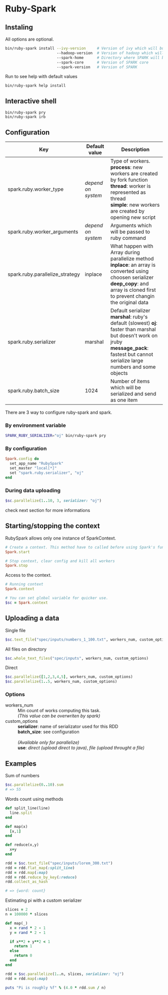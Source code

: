 # Ruby-Spark



## Instaling

All options are optional.

```bash
bin/ruby-spark install --ivy-version     # Version of ivy which will build the SPARK
                       --hadoop-version  # Version of hadoop which will stored with the SPARK
                       --spark-home      # Directory where SPARK will be stored
                       --spark-core      # Version of SPARK core
                       --spark-version   # Version of SPARK
```

Run to see help with default values

```
bin/ruby-spark help install
```



## Interactive shell

```
bin/ruby-spark pry
bin/ruby-spark irb
``` 



## Configuration

<table>
<thead>
  <tr>
    <th>Key</th>
    <th>Default value</th>
    <th>Description</th>
  </tr>
</thead>
<tbody>
  <tr>
    <td>spark.ruby.worker_type</td>
    <td><i>depend on system</i></td>
    <td>
      Type of workers.
      <br>
      <b>process</b>: new workers are created by fork function<br>
      <b>thread</b>: worker is represented as thread<br>
      <b>simple</b>: new workers are created by opening new script
    </td>
  </tr>
  <tr>
    <td>spark.ruby.worker_arguments</td>
    <td><i>depend on system</i></td>
    <td>Arguments which will be passed to ruby command</td>
  </tr>
  <tr>
    <td>spark.ruby.parallelize_strategy</td>
    <td>inplace</td>
    <td>
      What happen with Array during parallelize method
      <br>
      <b>inplace</b>: an array is converted using choosen serializer<br>
      <b>deep_copy</b>: and array is cloned first to prevent changin the original data
    </td>
  </tr>
  <tr>
    <td>spark.ruby.serializer</td>
    <td>marshal</td>
    <td>
      Default serializer
      <br>
      <b>marshal</b>: ruby's default (slowest)
      <b>oj</b>: faster than marshal but doesn't work on jruby<br>
      <b>message_pack</b>: fastest but cannot serialize large numbers and some objects
    </td>
  </tr>
  <tr>
    <td>spark.ruby.batch_size</td>
    <td>1024</td>
    <td>Number of items which will be serialized and send as one item</td>
  </tr>
</tbody>
</table>

There are 3 way to configure ruby-spark and spark.


### By environment variable

```bash
SPARK_RUBY_SERIALIZER="oj" bin/ruby-spark pry
```


### By configuration

```ruby
Spark.config do
  set_app_name "RubySpark"
  set_master "local[*]"
  set "spark.ruby.serializer", "oj"
end
```

### During data uploading

```ruby
$sc.parallelize(1..10, 3, serializer: "oj")
```
check next section for more informations


## Starting/stopping the context

RubySpark allows only one instance of SparkContext.

```ruby
# Create a context. This method have to called before using Spark's functionality
Spark.start

# Stop context, clear config and kill all workers
Spark.stop
```

Access to the context.

```ruby
# Running context
Spark.context

# You can set global variable for quicker use.
$sc = Spark.context
```



## Uploading a data


Single file

```ruby
$sc.text_file("spec/inputs/numbers_1_100.txt", workers_num, custom_options)
```

All files on directory

```ruby
$sc.whole_text_files("spec/inputs", workers_num, custom_options)
```

Direct

```ruby
$sc.parallelize([1,2,3,4,5], workers_num, custom_options)
$sc.parallelize(1..5, workers_num, custom_options)
```


### Options

<dl>
  <dt>workers_num</dt>
  <dd>
    Min count of works computing this task.<br>
    <i>(This value can be overwriten by spark)</i>
  </dd>

  <dt>custom_options</dt>
  <dd>
    <b>serializer</b>: name of serializator used for this RDD<br>
    <b>batch_size</b>: see configuration<br>
    <br>
    <i>(Available only for parallelize)</i><br>
    <b>use</b>: <i>direct (upload direct to java)</i>, <i>file (upload throught a file)</i>
  </dd>
</dl>



## Examples

Sum of numbers

```ruby
$sc.parallelize(0..10).sum
# => 55
```

Words count using methods

```ruby
def split_line(line)
  line.split
end

def map(x)
  [x,1]
end

def reduce(x,y)
  x+y
end

rdd = $sc.text_file("spec/inputs/lorem_300.txt")
rdd = rdd.flat_map(:split_line)
rdd = rdd.map(:map)
rdd = rdd.reduce_by_key(:reduce)
rdd.collect_as_hash

# => {word: count}
```

Estimating pi with a custom serializer

```ruby
slices = 2
n = 100000 * slices

def map(_)
  x = rand * 2 - 1
  y = rand * 2 - 1

  if x**2 + y**2 < 1
    return 1
  else
    return 0
  end
end

rdd = $sc.parallelize(1..n, slices, serializer: "oj")
rdd = rdd.map(:map)

puts "Pi is roughly %f" % (4.0 * rdd.sum / n)
```
